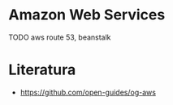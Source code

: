 # Amazon Web Services

TODO
aws route 53, beanstalk

# Literatura
* https://github.com/open-guides/og-aws
